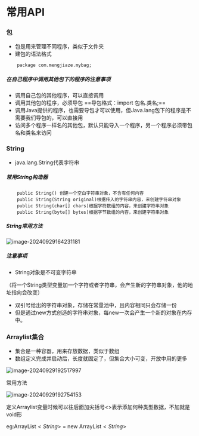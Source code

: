# 常用API

### 包

+ 包是用来管理不同程序，类似于文件夹
+ 建包的语法格式

```
	package com.mengjiaze.mybag;
```

##### 在自己程序中调用其他包下的程序的注意事项

+ 调用自己包的其他程序，可以直接调用
+ 调用其他包的程序，必须导包 ==导包格式：import 包名.类名;==
+ 调用Java提供的程序，也需要导包才可以使用，但Java.lang包下的程序是不需要我们导包的，可以直接用
+ 访问多个程序一样名的其他包，默认只能导入一个程序，另一个程序必须带包名和类名来访问

### String

+ java.lang.String代表字符串

##### 常用String构造器

```
	public String() 创建一个空白字符串对象，不含有任何内容
	public String(String original)根据传入的字符串内容，来创建字符串对象
	public String(char[] chars)根据字符数组的内容，来创建字符串对象
	public String(byte[] bytes)根据字节数组的内容，来创建字符串对象
```

##### String常用方法

![image-20240929164231181](C:\Users\24517\AppData\Roaming\Typora\typora-user-images\image-20240929164231181.png)

##### 注意事项

+ String对象是不可变字符串

（将一个String类型变量加一个字符或者字符串，会产生新的字符串对象，他的地址指向会改变）

+ 双引号给出的字符串对象，存储在常量池中，且内容相同只会存储一份
+ 但是通过new方式创造的字符串对象，每new一次会产生一个新的对象在内存中。

### Arraylist集合

+ 集合是一种容器，用来存放数据，类似于数组
+ 数组定义完成并启动后，长度就固定了，但集合大小可变，开放中用的更多

![image-20240929192517997](C:\Users\24517\AppData\Roaming\Typora\typora-user-images\image-20240929192517997.png)

常用方法

![image-20240929192754153](C:\Users\24517\AppData\Roaming\Typora\typora-user-images\image-20240929192754153.png)

定义Arraylist变量时候可以往后面加尖括号<>表示添加何种类型数据，不加就是void形

eg:ArrayList$<String>$ = new ArrayList$<String>$

